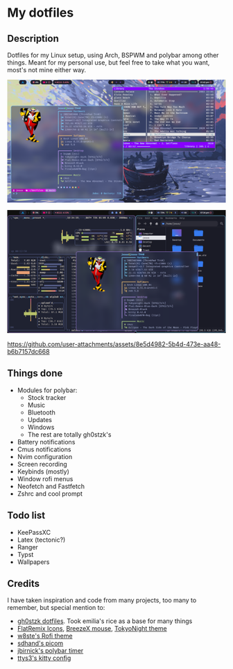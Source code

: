 # My dotfiles

## Description

Dotfiles for my Linux setup, using Arch, BSPWM and polybar among other things.
Meant for my personal use, but feel free to take what you want, most's not mine
either way.

![Desktop](./media/desktop_windows.png) 

![Btop and some windows](./media/btop.png)

https://github.com/user-attachments/assets/8e5d4982-5b4d-473e-aa48-b6b7157dc668

## Things done

- Modules for polybar:
    - Stock tracker
    - Music
    - Bluetooth
    - Updates
    - Windows
    - The rest are totally gh0stzk's
- Battery notifications
- Cmus notifications
- Nvim configuration
- Screen recording
- Keybinds (mostly)
- Window rofi menus
- Neofetch and Fastfetch
- Zshrc and cool prompt

## Todo list

- KeePassXC
- Latex (tectonic?)
- Ranger
- Typst
- Wallpapers

## Credits

I have taken inspiration and code from many projects, too many to remember, but special mention to:
- [gh0stzk dotfiles](https://github.com/gh0stzk/dotfiles). Took emilia's rice as a base for many things
- [FlatRemix Icons](https://github.com/daniruiz/flat-remix), [BreezeX mouse](https://www.pling.com/p/1538515/), [TokyoNight theme](https://gist.github.com/CondensedMilk7/d1f10cd18e4583168c720d378b619d19)
- [w8ste's Rofi theme](https://github.com/w8ste/Tokyonight-rofi-theme)
- [sdhand's picom](https://github.com/sdhand/picom)
- [jbirnick's polybar timer](https://github.com/jbirnick/polybar-timer)
- [ttys3's kitty config](https://github.com/ttys3/my-kitty-config)

